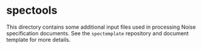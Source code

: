 # spectools

This directory contains some additional input files used in processing Noise specification documents.  See the `spectemplate` repository and document template for more details.


